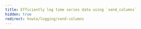 ```yaml
---
title: Efficiently log time series data using `send_columns`
hidden: true
redirect: howto/logging/send-columns
---
```

